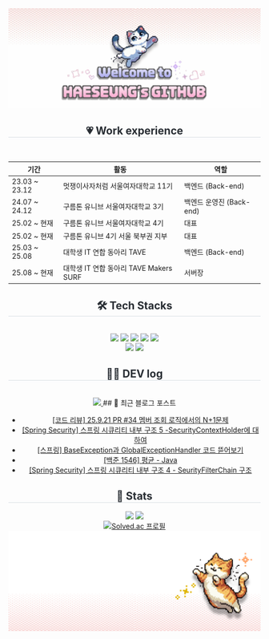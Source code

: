 <div align="center">
  <img src="https://github.com/GOOHAESEUNG/GOOHAESEUNG/blob/main/%EC%A0%9C%EB%AA%A9%EC%9D%84-%EC%9E%85%EB%A0%A5%ED%95%B4%EC%A3%BC%EC%84%B8%EC%9A%94_.gif?raw=true" />
</div>


<div align= "center">
      <h2 style="border-bottom: 1px solid #d8dee4; color: #282d33;"> 💗 Work experience  </h2> <br> 

| 기간 | 활동 | 역할 |
|---|---|---|
| 23.03 ~ 23.12 | 멋쟁이사자처럼 서울여자대학교 11기 | 백엔드 (Back-end) |
| 24.07 ~ 24.12 | 구름톤 유니브 서울여자대학교 3기 | 백엔드 운영진 (Back-end) |
| 25.02 ~ 현재 | 구름톤 유니브 서울여자대학교 4기 | 대표 |
| 25.02 ~ 현재 | 구름톤 유니브 4기 서울 북부권 지부 | 대표 |
| 25.03 ~ 25.08 | 대학생 IT 연합 동아리 TAVE | 백엔드 (Back-end) |
| 25.08 ~ 현재 | 대학생 IT 연합 동아리 TAVE Makers SURF | 서버장 |
  </div>
    
<div align= "center">
    <h2 style="border-bottom: 1px solid #d8dee4; color: #282d33;"> 🛠️ Tech Stacks </h2> <br> 
    <div style="margin: 0 auto; text-align: center;" align= "center"> <img src="https://img.shields.io/badge/Android-3DDC84?style=for-the-badge&logo=Android&logoColor=white">
          <img src="https://img.shields.io/badge/C++-00599C?style=for-the-badge&logo=C%2B%2B&logoColor=white">
          <img src="https://img.shields.io/badge/Django-092E20?style=for-the-badge&logo=Django&logoColor=white">
          <img src="https://img.shields.io/badge/Java-007396?style=for-the-badge&logo=Java&logoColor=white">
          <img src="https://img.shields.io/badge/Python-3776AB?style=for-the-badge&logo=Python&logoColor=white">
          <br/><img src="https://img.shields.io/badge/Spring-6DB33F?style=for-the-badge&logo=Spring&logoColor=white">
          <img src="https://img.shields.io/badge/springboot-6DB33F?style=for-the-badge&logo=springboot&logoColor=white">
          </div>
    </div>
<div align="center">
  <h2 style="border-bottom: 1px solid #d8dee4; color: #282d33;"> 🧑‍💻 DEV log </h2> <br>
  <a href="https://gabalsebal.tistory.com/">
    <img src="https://img.shields.io/badge/Tistory-FF5A00?style=for-the-badge&logo=Tistory&logoColor=white">
  </a>
  <!-- BLOG-POST-LIST:START -->
## 📝 최근 블로그 포스트

- [[코드 리뷰] 25.9.21  PR #34 멤버 조회 로직에서의 N+1문제](https://gabalsebal.tistory.com/entry/%EC%BD%94%EB%93%9C-%EB%A6%AC%EB%B7%B0-25921-PR-34-%EB%A9%A4%EB%B2%84-%EC%A1%B0%ED%9A%8C-%EB%A1%9C%EC%A7%81%EC%97%90%EC%84%9C%EC%9D%98-N1%EB%AC%B8%EC%A0%9C)
- [[Spring Security] 스프링 시큐리티 내부 구조 5 -SecurityContextHolder에 대하여](https://gabalsebal.tistory.com/entry/%EC%8A%A4%ED%94%84%EB%A7%81-%EC%8B%9C%ED%81%90%EB%A6%AC%ED%8B%B0-5-SecurityContextHolder%EC%97%90-%EB%8C%80%ED%95%98%EC%97%AC)
- [[스프링] BaseException과 GlobalExceptionHandler 코드 뜯어보기](https://gabalsebal.tistory.com/entry/%EC%8A%A4%ED%94%84%EB%A7%81-BaseException%EA%B3%BC-GlobalExceptionHandler-%EC%BD%94%EB%93%9C-%EB%9C%AF%EC%96%B4%EB%B3%B4%EA%B8%B0)
- [[백준 1546] 평균 - Java](https://gabalsebal.tistory.com/entry/%EB%B0%B1%EC%A4%80-1546-%ED%8F%89%EA%B7%A0-Java)
- [[Spring Security] 스프링 시큐리티 내부 구조 4 - SeurityFilterChain 구조](https://gabalsebal.tistory.com/entry/Spring-Security-%EC%8A%A4%ED%94%84%EB%A7%81-%EC%8B%9C%ED%81%90%EB%A6%AC%ED%8B%B0-%EB%82%B4%EB%B6%80-%EA%B5%AC%EC%A1%B0-4-SeurityFilterChain-%EA%B5%AC%EC%A1%B0)

<!-- BLOG-POST-LIST:END -->
</div>
    </div>
<div align= "center"> 
    <h2 style="border-bottom: 1px solid #d8dee4; color: #282d33;"> 🏅 Stats </h2> <div align= "center"> <img src="https://github-readme-stats.vercel.app/api?username=GOOHAESEUNG&bg_color=180,ffffff,00000000&title_color=eda6c2&text_color=eda6c2"
         /> <img src="https://github-readme-stats.vercel.app/api/top-langs/?username=GOOHAESEUNG&layout=compact&bg_color=180,ffffff,00000000&title_color=eda6c2&text_color=eda6c2"
           /> </div> 
    </div>

<div align="center">
  <a href="https://solved.ac/amu6675">
    <img src="https://mazassumnida.wtf/api/v2/generate_badge?boj=amu6675" alt="Solved.ac 프로필" />
  </a>
</div>



<div align="center">
  <img src="https://github.com/GOOHAESEUNG/GOOHAESEUNG/blob/main/%EC%A0%9C%EB%AA%A9%EC%9D%84%20%EC%9E%85%EB%A0%A5%ED%95%B4%EC%A3%BC%EC%84%B8%EC%9A%94_-002%20(1).png?raw=true" />
</div>


